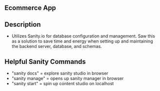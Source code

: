 ## Ecommerce App

## Description
- Utilizes Sanity.io for database configuration and management.  Saw this as a solution to save time and energy when setting up and maintaining the backend server, database, and schemas.  

## Helpful Sanity Commands
- "sanity docs" = explore sanity studio in browser
- "sanity manage" = opens up sanity manager in browser
- "sanity start" = spin up content studio on localhost

